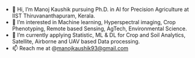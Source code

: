 - 👋 Hi, I’m Manoj Kaushik pursuing Ph.D. in AI for Precision Agriculture at IIST Thiruvananthapuram, Kerala.
- 👀 I’m interested in Machine learning, Hyperspectral imaging, Crop Phenotyping, Remote based Sensing, AgTech, Environmental Science.
- 🌱 I’m currently applying Statistic, ML & DL for Crop and Soil Analytics, Satellite, Airborne and UAV based Data processing.
- 📫 Reach me at @manojkaushik93@gmail.com
